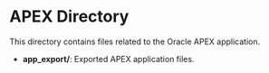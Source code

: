 # APEX Directory

This directory contains files related to the Oracle APEX application.

- **app_export/**: Exported APEX application files.
